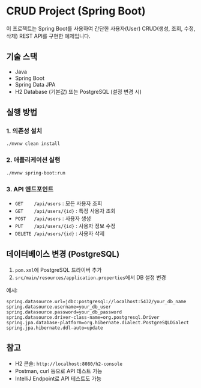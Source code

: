 # CRUD Project (Spring Boot)

이 프로젝트는 Spring Boot를 사용하여 간단한 사용자(User) CRUD(생성, 조회, 수정, 삭제) REST API를 구현한 예제입니다.

## 기술 스택
- Java
- Spring Boot
- Spring Data JPA
- H2 Database (기본값) 또는 PostgreSQL (설정 변경 시)

## 실행 방법

### 1. 의존성 설치
```
./mvnw clean install
```

### 2. 애플리케이션 실행
```
./mvnw spring-boot:run
```

### 3. API 엔드포인트
- `GET    /api/users`           : 모든 사용자 조회
- `GET    /api/users/{id}`      : 특정 사용자 조회
- `POST   /api/users`           : 사용자 생성
- `PUT    /api/users/{id}`      : 사용자 정보 수정
- `DELETE /api/users/{id}`      : 사용자 삭제

## 데이터베이스 변경 (PostgreSQL)
1. `pom.xml`에 PostgreSQL 드라이버 추가
2. `src/main/resources/application.properties`에서 DB 설정 변경

예시:
```
spring.datasource.url=jdbc:postgresql://localhost:5432/your_db_name
spring.datasource.username=your_db_user
spring.datasource.password=your_db_password
spring.datasource.driver-class-name=org.postgresql.Driver
spring.jpa.database-platform=org.hibernate.dialect.PostgreSQLDialect
spring.jpa.hibernate.ddl-auto=update
```

## 참고
- H2 콘솔: `http://localhost:8080/h2-console`
- Postman, curl 등으로 API 테스트 가능
- IntelliJ Endpoint로 API 테스트도 가능

